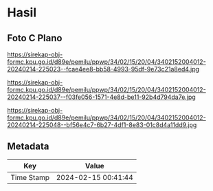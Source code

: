 # Hasil

## Foto C Plano

https://sirekap-obj-formc.kpu.go.id/d89e/pemilu/ppwp/34/02/15/20/04/3402152004012-20240214-225023--fcae4ee8-bb58-4993-95df-9e73c21a8ed4.jpg

https://sirekap-obj-formc.kpu.go.id/d89e/pemilu/ppwp/34/02/15/20/04/3402152004012-20240214-225037--f03fe056-1571-4e8d-be11-92b4d794da7e.jpg

https://sirekap-obj-formc.kpu.go.id/d89e/pemilu/ppwp/34/02/15/20/04/3402152004012-20240214-225048--bf56e4c7-6b27-4df1-8e83-01c8d4a11dd9.jpg


## Metadata

| Key        | Value               |
| ---------- | ------------------- |
| Time Stamp | 2024-02-15 00:41:44 |



